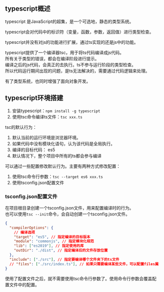 
## typescript概述

typescript 是JavaScript的超集，是一个可选地，静态的类型系统。  

typescript会对代码中的标识符（变量，函数，参数，返回值）进行类型检查。  

typescript并没有对js的功能进行扩展，通过ts实现的还是js中的功能。  

typescript提供了一个编译器tsc，用于将ts代码编译成js代码。  
所有关于类型的错误，都会在编译阶段进行提示。  
编译之后的js代码，会真正的去执行。ts不参与运行阶段的类型检查。   
所以代码运行期间出现的问题，是ts无法解决的，需要通过代码逻辑来处理。  

有了类型系统，也同时增强了面向对象开发。  

## typescript环境搭建

1. 安装typescript：`npm install -g typescript`
2. 使用tsc命令编译ts文件：`tsc xxx.ts`

tsc的默认行为：

1. 默认当前的运行环境是浏览器环境。  
2. 如果代码中没有模块化语句，认为该代码是全局执行。  
3. 编译的目标代码： es5  
4. 默认情况下，整个项目中所有的ts都会参与编译

可以通过一些配置修改默认行为。主要有两种方式修改配置：  
1. 使用tsc命令行参数：`tsc --target es6 xxx.ts`  
2. 使用tsconfig.json配置文件   

### tsconfig.json配置文件

在项目根目录创建一个tsconfig.json文件，用来配置编译时的行为。  
也可以使用`tsc --init`命令，会自动创建一个tsconfig.json文件。  

```json
{
  "compilerOptions": {
    // 编译选项
    "target": "es5", // 指定编译的目标版本
    "module": "commonjs", // 指定模块化规范
    "lib": ["es2019"], // 指定使用的库
    "outDir": "./dist", // 指定编译后的文件存放位置
  },
  "include": ["./src"], // 指定要编译哪个文件夹下的ts文件
  // "files": ["./src/index.ts"], // 如果只需要编译某些文件，可以配置files属性，数组中写文件路径
}
```

使用了配置文件之后，就不需要使用tsc命令行参数了。使用命令行参数会覆盖配置文件中的配置。  




